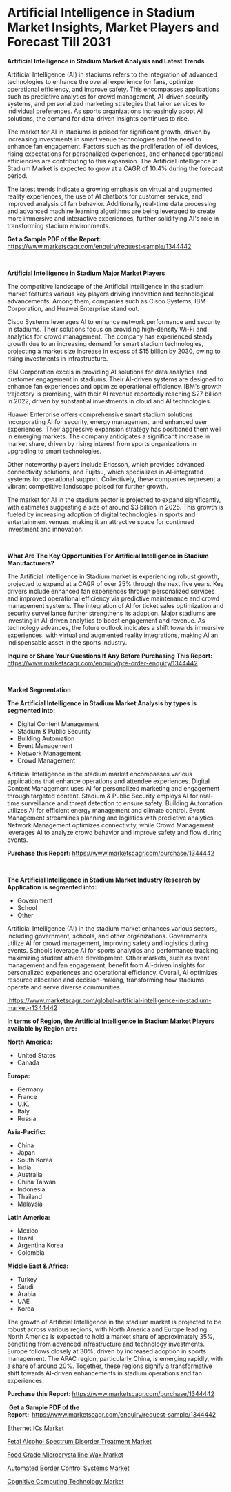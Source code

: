 <p><h1>Artificial Intelligence in Stadium Market Insights, Market Players and Forecast Till 2031</h1></p><p><strong>Artificial Intelligence in Stadium Market Analysis and Latest Trends</strong></p>
<p><p>Artificial Intelligence (AI) in stadiums refers to the integration of advanced technologies to enhance the overall experience for fans, optimize operational efficiency, and improve safety. This encompasses applications such as predictive analytics for crowd management, AI-driven security systems, and personalized marketing strategies that tailor services to individual preferences. As sports organizations increasingly adopt AI solutions, the demand for data-driven insights continues to rise.</p><p>The market for AI in stadiums is poised for significant growth, driven by increasing investments in smart venue technologies and the need to enhance fan engagement. Factors such as the proliferation of IoT devices, rising expectations for personalized experiences, and enhanced operational efficiencies are contributing to this expansion. The Artificial Intelligence in Stadium Market is expected to grow at a CAGR of 10.4% during the forecast period. </p><p>The latest trends indicate a growing emphasis on virtual and augmented reality experiences, the use of AI chatbots for customer service, and improved analysis of fan behavior. Additionally, real-time data processing and advanced machine learning algorithms are being leveraged to create more immersive and interactive experiences, further solidifying AI's role in transforming stadium environments.</p></p>
<p><strong>Get a Sample PDF of the Report:&nbsp;</strong> <a href="https://www.marketscagr.com/enquiry/request-sample/1344442?utm_campaign=1349&utm_medium=2&utm_source=Github&utm_content=ia&utm_term=30092024&utm_id=artificial-intelligence-in-stadium">https://www.marketscagr.com/enquiry/request-sample/1344442</a></p>
<p>&nbsp;</p>
<p><strong>Artificial Intelligence in Stadium Major Market Players</strong></p>
<p><p>The competitive landscape of the Artificial Intelligence in the stadium market features various key players driving innovation and technological advancements. Among them, companies such as Cisco Systems, IBM Corporation, and Huawei Enterprise stand out.</p><p>Cisco Systems leverages AI to enhance network performance and security in stadiums. Their solutions focus on providing high-density Wi-Fi and analytics for crowd management. The company has experienced steady growth due to an increasing demand for smart stadium technologies, projecting a market size increase in excess of $15 billion by 2030, owing to rising investments in infrastructure.</p><p>IBM Corporation excels in providing AI solutions for data analytics and customer engagement in stadiums. Their AI-driven systems are designed to enhance fan experiences and optimize operational efficiency. IBM's growth trajectory is promising, with their AI revenue reportedly reaching $27 billion in 2022, driven by substantial investments in cloud and AI technologies.</p><p>Huawei Enterprise offers comprehensive smart stadium solutions incorporating AI for security, energy management, and enhanced user experiences. Their aggressive expansion strategy has positioned them well in emerging markets. The company anticipates a significant increase in market share, driven by rising interest from sports organizations in upgrading to smart technologies.</p><p>Other noteworthy players include Ericsson, which provides advanced connectivity solutions, and Fujitsu, which specializes in AI-integrated systems for operational support. Collectively, these companies represent a vibrant competitive landscape poised for further growth.</p><p>The market for AI in the stadium sector is projected to expand significantly, with estimates suggesting a size of around $3 billion in 2025. This growth is fueled by increasing adoption of digital technologies in sports and entertainment venues, making it an attractive space for continued investment and innovation.</p></p>
<p>&nbsp;</p>
<p><strong>What Are The Key Opportunities For Artificial Intelligence in Stadium Manufacturers?</strong></p>
<p><p>The Artificial Intelligence in Stadium market is experiencing robust growth, projected to expand at a CAGR of over 25% through the next five years. Key drivers include enhanced fan experiences through personalized services and improved operational efficiency via predictive maintenance and crowd management systems. The integration of AI for ticket sales optimization and security surveillance further strengthens its adoption. Major stadiums are investing in AI-driven analytics to boost engagement and revenue. As technology advances, the future outlook indicates a shift towards immersive experiences, with virtual and augmented reality integrations, making AI an indispensable asset in the sports industry.</p></p>
<p><strong>Inquire or Share Your Questions If Any Before Purchasing This Report:</strong> <a href="https://www.marketscagr.com/enquiry/pre-order-enquiry/1344442?utm_campaign=1349&utm_medium=2&utm_source=Github&utm_content=ia&utm_term=30092024&utm_id=artificial-intelligence-in-stadium">https://www.marketscagr.com/enquiry/pre-order-enquiry/1344442</a></p>
<p>&nbsp;</p>
<p><strong>Market Segmentation</strong></p>
<p><strong>The Artificial Intelligence in Stadium Market Analysis by types is segmented into:</strong></p>
<p><ul><li>Digital Content Management</li><li>Stadium & Public Security</li><li>Building Automation</li><li>Event Management</li><li>Network Management</li><li>Crowd Management</li></ul></p>
<p><p>Artificial Intelligence in the stadium market encompasses various applications that enhance operations and attendee experiences. Digital Content Management uses AI for personalized marketing and engagement through targeted content. Stadium & Public Security employs AI for real-time surveillance and threat detection to ensure safety. Building Automation utilizes AI for efficient energy management and climate control. Event Management streamlines planning and logistics with predictive analytics. Network Management optimizes connectivity, while Crowd Management leverages AI to analyze crowd behavior and improve safety and flow during events.</p></p>
<p><strong>Purchase this Report:&nbsp;</strong><a href="https://www.marketscagr.com/purchase/1344442?utm_campaign=1349&utm_medium=2&utm_source=Github&utm_content=ia&utm_term=30092024&utm_id=artificial-intelligence-in-stadium">https://www.marketscagr.com/purchase/1344442</a></p>
<p>&nbsp;</p>
<p><strong>The Artificial Intelligence in Stadium Market Industry Research by Application is segmented into:</strong></p>
<p><ul><li>Government</li><li>School</li><li>Other</li></ul></p>
<p><p>Artificial Intelligence (AI) in the stadium market enhances various sectors, including government, schools, and other organizations. Governments utilize AI for crowd management, improving safety and logistics during events. Schools leverage AI for sports analytics and performance tracking, maximizing student athlete development. Other markets, such as event management and fan engagement, benefit from AI-driven insights for personalized experiences and operational efficiency. Overall, AI optimizes resource allocation and decision-making, transforming how stadiums operate and serve diverse communities.</p></p>
<p><a href="https://www.marketscagr.com/global-artificial-intelligence-in-stadium-market-r1344442?utm_campaign=1349&utm_medium=2&utm_source=Github&utm_content=ia&utm_term=30092024&utm_id=artificial-intelligence-in-stadium">&nbsp;https://www.marketscagr.com/global-artificial-intelligence-in-stadium-market-r1344442</a></p>
<p><strong>In terms of Region, the Artificial Intelligence in Stadium Market Players available by Region are:</strong></p>
<p>
    <p> <strong> North America: </strong>
        <ul>
            <li>United States</li>
            <li>Canada</li>
        </ul>
        </p> 
    <p> <strong> Europe: </strong>
        <ul>
            <li>Germany</li>
            <li>France</li>
            <li>U.K.</li>
            <li>Italy</li>
            <li>Russia</li>
        </ul>
        </p> 
    <p> <strong> Asia-Pacific: </strong>
        <ul>
            <li>China</li>
            <li>Japan</li>
            <li>South Korea</li>
            <li>India</li>
            <li>Australia</li>
            <li>China Taiwan</li>
            <li>Indonesia</li>
            <li>Thailand</li>
            <li>Malaysia</li>
        </ul>
        </p> 
    <p> <strong> Latin America: </strong>
        <ul>
            <li>Mexico</li>
            <li>Brazil</li>
            <li>Argentina Korea</li>
            <li>Colombia</li>
        </ul>
        </p> 
    <p> <strong> Middle East & Africa: </strong>
        <ul>
            <li>Turkey</li>
            <li>Saudi</li>
            <li>Arabia</li>
            <li>UAE</li>
            <li>Korea</li>
        </ul>
    </p>
    </p>
<p><p>The growth of Artificial Intelligence in the stadium market is projected to be robust across various regions, with North America and Europe leading. North America is expected to hold a market share of approximately 35%, benefiting from advanced infrastructure and technology investments. Europe follows closely at 30%, driven by increased adoption in sports management. The APAC region, particularly China, is emerging rapidly, with a share of around 20%. Together, these regions signify a transformative shift towards AI-driven enhancements in stadium operations and fan experiences.</p></p>
<p><strong>Purchase this Report: </strong><a href="https://www.marketscagr.com/purchase/1344442?utm_campaign=1349&utm_medium=2&utm_source=Github&utm_content=ia&utm_term=30092024&utm_id=artificial-intelligence-in-stadium">https://www.marketscagr.com/purchase/1344442</a></p>
<p>&nbsp;<strong>Get a Sample PDF of the Report:&nbsp;&nbsp;</strong><a href="https://www.marketscagr.com/enquiry/request-sample/1344442?utm_campaign=1349&utm_medium=2&utm_source=Github&utm_content=ia&utm_term=30092024&utm_id=artificial-intelligence-in-stadium">https://www.marketscagr.com/enquiry/request-sample/1344442</a></p>
<p><strong></strong></p>
<p><p><a href="https://issuu.com/reportprime-2/docs/ethernet-ics-market-size-2030.pptx_5212bb38065f7f?utm_campaign=1349&utm_medium=2&utm_source=Github&utm_content=ia&utm_term=30092024&utm_id=artificial-intelligence-in-stadium">Ethernet ICs Market</a></p><p><a href="https://www.linkedin.com/pulse/evaluating-global-fetal-alcohol-spectrum-disorder-treatment-xnkef?utm_campaign=1349&utm_medium=2&utm_source=Github&utm_content=ia&utm_term=30092024&utm_id=artificial-intelligence-in-stadium">Fetal Alcohol Spectrum Disorder Treatment Market</a></p><p><a href="https://issuu.com/reportprime-2/docs/food-grade-microcrystalline-wax-mar_2f922a346d7b5d?utm_campaign=1349&utm_medium=2&utm_source=Github&utm_content=ia&utm_term=30092024&utm_id=artificial-intelligence-in-stadium">Food Grade Microcrystalline Wax Market</a></p><p><a href="https://www.linkedin.com/pulse/automated-border-control-systems-market-global-regional-analysis-9k27f?utm_campaign=1349&utm_medium=2&utm_source=Github&utm_content=ia&utm_term=30092024&utm_id=artificial-intelligence-in-stadium">Automated Border Control Systems Market</a></p><p><a href="https://www.linkedin.com/pulse/cognitive-computing-technology-market-trends-focusing-insight-vvoof?utm_campaign=1349&utm_medium=2&utm_source=Github&utm_content=ia&utm_term=30092024&utm_id=artificial-intelligence-in-stadium">Cognitive Computing Technology Market</a></p></p>